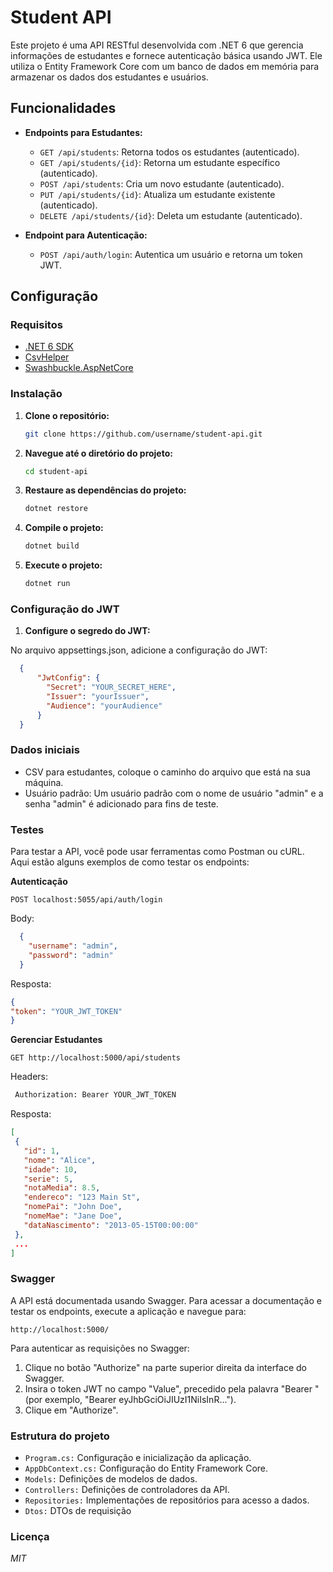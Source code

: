 # Student API

Este projeto é uma API RESTful desenvolvida com .NET 6 que gerencia informações de estudantes e fornece autenticação básica usando JWT. Ele utiliza o Entity Framework Core com um banco de dados em memória para armazenar os dados dos estudantes e usuários.

## Funcionalidades

- **Endpoints para Estudantes:**
  - `GET /api/students`: Retorna todos os estudantes (autenticado).
  - `GET /api/students/{id}`: Retorna um estudante específico (autenticado).
  - `POST /api/students`: Cria um novo estudante (autenticado).
  - `PUT /api/students/{id}`: Atualiza um estudante existente (autenticado).
  - `DELETE /api/students/{id}`: Deleta um estudante (autenticado).

- **Endpoint para Autenticação:**
  - `POST /api/auth/login`: Autentica um usuário e retorna um token JWT.

## Configuração

### Requisitos

- [.NET 6 SDK](https://dotnet.microsoft.com/download/dotnet/6.0)
- [CsvHelper](https://joshclose.github.io/CsvHelper/)
- [Swashbuckle.AspNetCore](https://github.com/domaindrivendev/Swashbuckle.AspNetCore)

### Instalação

1. **Clone o repositório:**

   ```bash
   git clone https://github.com/username/student-api.git
2. **Navegue até o diretório do projeto:**

   ```bash
   cd student-api
3. **Restaure as dependências do projeto:**

   ```bash
   dotnet restore 
4. **Compile o projeto:**

   ```bash
   dotnet build
5. **Execute o projeto:**

   ```bash
   dotnet run

### Configuração do JWT

1. **Configure o segredo do JWT:**
   
  No arquivo appsettings.json, adicione a configuração do JWT:
  ```json
    {
        "JwtConfig": {
          "Secret": "YOUR_SECRET_HERE",
          "Issuer": "yourIssuer",
          "Audience": "yourAudience"
        }
    }
  ```

### Dados iniciais

- CSV para estudantes, coloque o caminho do arquivo que está na sua máquina.
- Usuário padrão: Um usuário padrão com o nome de usuário "admin" e a senha "admin" é adicionado para fins de teste.

### Testes

Para testar a API, você pode usar ferramentas como Postman ou cURL. Aqui estão alguns exemplos de como testar os endpoints:

**Autenticação**

`POST localhost:5055/api/auth/login`


Body:
  ```json
    {
      "username": "admin",
      "password": "admin"
    }
  ```


Resposta:
   ```json
   {
  "token": "YOUR_JWT_TOKEN"
   }
  ```

**Gerenciar Estudantes**

`GET http://localhost:5000/api/students`


Headers:
  ```makefile
   Authorization: Bearer YOUR_JWT_TOKEN
  ```
Resposta:

   ```json
   [
    {
      "id": 1,
      "nome": "Alice",
      "idade": 10,
      "serie": 5,
      "notaMedia": 8.5,
      "endereco": "123 Main St",
      "nomePai": "John Doe",
      "nomeMae": "Jane Doe",
      "dataNascimento": "2013-05-15T00:00:00"
    },
    ...
  ]
  ```

### Swagger

A API está documentada usando Swagger. Para acessar a documentação e testar os endpoints, execute a aplicação e navegue para:

```arduino
http://localhost:5000/
```

Para autenticar as requisições no Swagger:

1. Clique no botão "Authorize" na parte superior direita da interface do Swagger.
2. Insira o token JWT no campo "Value", precedido pela palavra "Bearer " (por exemplo, "Bearer eyJhbGciOiJIUzI1NiIsInR...").
3. Clique em "Authorize".

### Estrutura do projeto
- `Program.cs:` Configuração e inicialização da aplicação.
- `AppDbContext.cs:` Configuração do Entity Framework Core.
- `Models:` Definições de modelos de dados.
- `Controllers:` Definições de controladores da API.
- `Repositories:` Implementações de repositórios para acesso a dados.
- `Dtos:` DTOs de requisição


### Licença

  *MIT*

